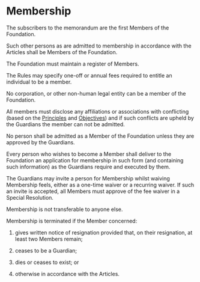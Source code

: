 # Membership

The subscribers to the memorandum are the first Members of the Foundation. 

Such other persons as are admitted to membership in accordance with the Articles shall be Members of the Foundation.

The Foundation must maintain a register of Members.

The Rules may specify one-off or annual fees required to entitle an individual to be a member.

No corporation, or other non-human legal entity can be a member of the Foundation. 

All members must disclose any affiliations or associations with conflicting (based on the [Principles](../bylaws/principles.md) and [Objectives](./objectives.md)) and if such conflicts are upheld by the Guardians the member can not be admitted.

No person shall be admitted as a Member of the Foundation unless they are approved by the Guardians.

Every person who wishes to become a Member shall deliver to the Foundation an application for membership in such form (and containing such information) as the Guardians require and executed by them.

The Guardians may invite a person for Membership whilst waiving Membership feels, either as a one-time waiver or a recurring waiver. If such an invite is accepted, all Members must approve of the fee waiver in a Special Resolution.

Membership is not transferable to anyone else.

Membership is terminated if the Member concerned:

1. gives written notice of resignation provided that, on their resignation, at least two Members remain;

2. ceases to be a Guardian;

3. dies or ceases to exist; or

4. otherwise in accordance with the Articles.